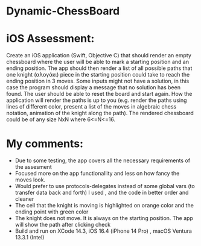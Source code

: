 # Dynamic-ChessBoard

# iOS Assessment:
Create an iOS application (Swift, Objective C) that should render an empty chessboard where the user will be able to mark a starting position and an ending position. The app should then render a list of all possible paths that one knight (αλογάκι) piece in the starting position could take to reach the ending position in 3 moves. Some inputs might not have a solution, in this case the program should display a message that no solution has been found. The user should be able to reset the board and start again. How the application will render the paths is up to you (e.g. render the paths using lines of different color, present a list of the moves in algebraic chess notation, animation of the knight along the path). The rendered chessboard could be of any size NxN where 6<=N<=16.

# My comments:
* Due to some testing, the app covers all the necessary requirements of the assesment 
* Focused more on the app functionallity and less on how fancy the moves look.
* Would prefer to use protocols-delegates instead of some global vars (to transfer data back and forth) I used , and the code in better order and cleaner
* The cell that the knight is moving is highlighted on orange color and the ending point with green color
* The knight does not move. It is always on the starting position. The app will show the path after clicking check 
* Build and run on XCode 14.3, iOS 16.4 (iPhone 14 Pro) , macOS Ventura 13.3.1 (Intel) 
